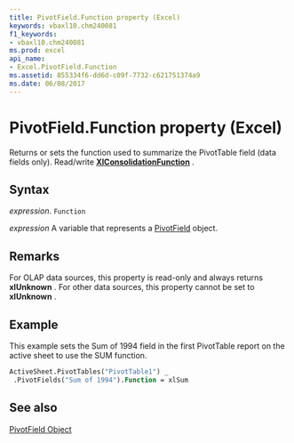 ```yaml
---
title: PivotField.Function property (Excel)
keywords: vbaxl10.chm240081
f1_keywords:
- vbaxl10.chm240081
ms.prod: excel
api_name:
- Excel.PivotField.Function
ms.assetid: 855334f6-dd6d-c09f-7732-c621751374a9
ms.date: 06/08/2017
---
```



# PivotField.Function property (Excel)

Returns or sets the function used to summarize the PivotTable field (data fields only). Read/write  **[XlConsolidationFunction](Excel.XlConsolidationFunction.md)** .


## Syntax

 _expression_. `Function`

 _expression_ A variable that represents a [PivotField](Excel.PivotField.md) object.


## Remarks

For OLAP data sources, this property is read-only and always returns  **xlUnknown** . For other data sources, this property cannot be set to **xlUnknown** .


## Example

This example sets the Sum of 1994 field in the first PivotTable report on the active sheet to use the SUM function.


```vb
ActiveSheet.PivotTables("PivotTable1") _ 
 .PivotFields("Sum of 1994").Function = xlSum
```


## See also


[PivotField Object](Excel.PivotField.md)

